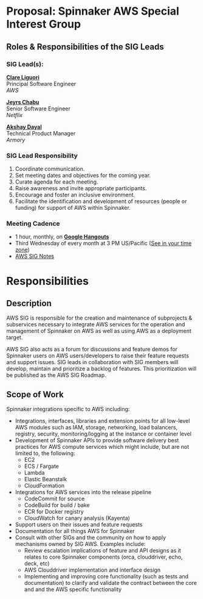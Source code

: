 # Proposal: Spinnaker AWS Special Interest Group

## Roles & Responsibilities of the SIG Leads

### SIG Lead(s):

**[Clare Liguori](https://github.com/clareliguori)** \
Principal Software Engineer \
_AWS_

**[Jeyrs Chabu](https://github.com/jeyrschabu)** \
Senior Software Engineer \
_Netflix_

**[Akshay Dayal](https://github.com/akshayabd)** \
Technical Product Manager \
_Armory_


### SIG Lead Responsibility

1. Coordinate communication.
2. Set meeting dates and objectives for the coming year.
3. Curate agenda for each meeting.
4. Raise awareness and invite appropriate participants.
5. Encourage and foster an inclusive environment.
6. Facilitate the identification and development of resources (people or funding) for support of AWS within Spinnaker.


### Meeting Cadence
 - 1 hour, monthly, on **[Google Hangouts](https://meet.google.com/yfp-ekod-sxj)**
 - Third Wednesday of every month at 3 PM US/Pacific ([See in your time zone](https://www.thetimezoneconverter.com/?t=3pm&tz=San%20Francisco))
 - [AWS SIG Notes](https://docs.google.com/document/d/1TB7dSQDTM9jFBsttuevxOsP6MGQ3-z0wrYMIGxYxhYQ/edit)

# Responsibilities

## Description

AWS SIG is responsible for the creation and maintenance of subprojects & subservices necessary to integrate AWS services for the operation and management of Spinnaker on AWS as well as using AWS as a deployment target.

AWS SIG also acts as a forum for discussions and feature demos for Spinnaker users on AWS users/developers to raise their feature requests and support issues. SIG leads in collaboration with SIG members will develop, maintain and prioritize a backlog of features.  This prioritization will be published as the AWS SIG Roadmap.


## Scope of Work

Spinnaker integrations specific to AWS including:

*   Integrations, interfaces, libraries and extension points for all low-level AWS modules such as IAM, storage, networking, load balancers, registry, security, monitoring/logging at the instance or container level
*   Development of Spinnaker APIs to provide software delivery best practices for AWS compute services which might include, but are not limited to, the following:
    *   EC2
    *   ECS / Fargate
    *   Lambda
    *   Elastic Beanstalk
    *   CloudFormation
*   Integrations for AWS services into the release pipeline
    *   CodeCommit for source
    *   CodeBuild for build / bake
    *   ECR for Docker registry
    *   CloudWatch for canary analysis (Kayenta)
*   Support users on their issues and feature requests
*   Documentation for all things AWS for Spinnaker
*   Consult with other SIGs and the community on how to apply mechanisms owned by SIG AWS. Examples include:
    *   Review escalation implications of feature and API designs as it relates to core Spinnaker components (orca, clouddriver, echo, deck, etc)
    *   AWS Clouddriver implementation and interface design
    *   Implementing and improving core functionality (such as tests and documentation) to clarify and validate the contract between the core and and the AWS specific functionality
